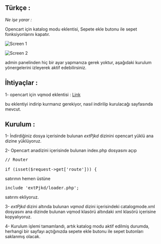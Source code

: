 Türkçe :
---------

*Ne işe yarar :*

Opencart için katalog modu eklentisi, Sepete ekle butonu ile sepet fonksiyonlarını kapatır.

![Screen 1](http://i.imgur.com/tscQuSo.jpg "Screen 1")


![Screen 2](http://i.imgur.com/K5l4CWo.jpg "Screen 2")

admin panelinden hiç bir ayar yapmanıza gerek yoktur, aşağıdaki kurulum yönergelerini izleyerek aktif edebilirsiniz.


İhtiyaçlar :
-----------
1- opencart için vqmod eklentisi : [Link](https://code.google.com/p/vqmod/)

bu eklentiyi indirip kurmanız gerekiyor, nasıl indirilip kurulacağı sayfasında mevcut.


Kurulum :
-----------
1- İndirdiğiniz dosya içerisinde bulunan *extPjkd* dizinini opencart yüklü ana dizine yüklüyoruz.

2- Opencart anadizini içerisinde bulunan index.php dosyasını açıp

<pre>
// Router

if (isset($request->get['route'])) {
</pre>

satırının hemen üstüne

<pre>
include 'extPjkd/loader.php';
</pre>

satırını ekliyoruz.

3- *extPjkd* dizini altında bulunan *vqmod* dizini içerisindeki  catalogmode.xml dosyasını ana dizinde bulunan vqmod klasörü altındaki xml klasörü içerisine kopyalıyoruz.

4- Kurulum işlemi tamamlandı, artık katalog modu aktif edilmiş durumda, herhangi bir sayfayı açtığınızda sepete ekle butonu ile sepet butonları saklanmış olacak.